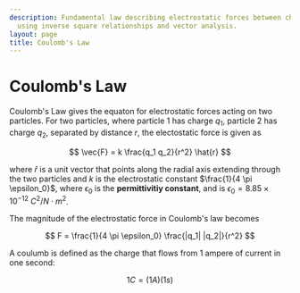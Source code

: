 ```yaml
---
description: Fundamental law describing electrostatic forces between charged particles
  using inverse square relationships and vector analysis.
layout: page
title: Coulomb's Law
---
```


# Coulomb's Law

Coulomb's Law gives the equaton for electrostatic forces acting on two particles. For two particles, where particle 1 has charge $q_1$, particle 2 has charge $q_2$, separated by distance $r$, the electostatic force is given as

$$ \vec{F} = k \frac{q_1 q_2}{r^2} \hat{r} $$

where $\hat{r}$ is a unit vector that points along the radial axis extending through the two particles and $k$ is the electrostatic constant $\frac{1}{4 \pi \epsilon_0}$, where $\epsilon_0$ is the **permittivitiy constant**, and is $\epsilon_0 = 8.85 \times 10^{-12} ~ C^2 / N \cdot m^2$.

The magnitude of the electrostatic force in Coulomb's law becomes

$$ F = \frac{1}{4 \pi \epsilon_0} \frac{|q_1| |q_2|}{r^2} $$

A coulumb is defined as the charge that flows from 1 ampere of current in one second:

$$ 1 C = (1 A)(1 s) $$